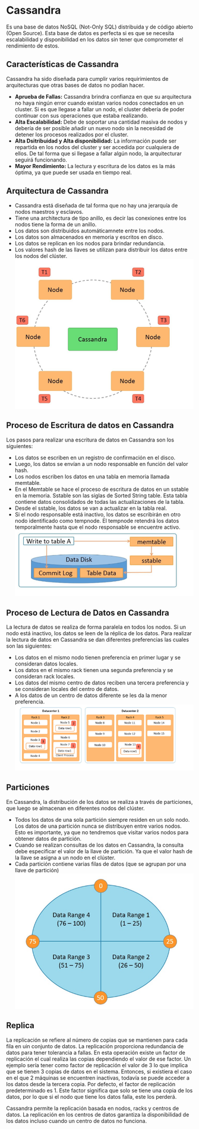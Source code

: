# Cassandra
Es una base de datos NoSQL (Not-Only SQL) distribuida y de código abierto (Open Source). Esta base de datos es perfecta si es que se necesita escalabilidad y disponibilidad en los datos sin tener que comprometer el rendimiento de estos.

## Características de Cassandra
Cassandra ha sido diseñada para cumplir varios requirimientos de arquitecturas que otras bases de datos no podían hacer.
- **Aprueba de Fallas:**  Cassandra brindra confianza en que  su arquitectura no haya ningún error cuando existan varios nodos conectados en un cluster. Si es que llegase a fallar un nodo, el cluster debería de poder continuar con sus operaciones que estaba realizando.
- **Alta Escalabilidad:** Debe de soportar una cantidad masiva de nodos y debería de ser posible añadir un nuevo nodo sin la necesidad de detener los procesos realizados por el cluster.
- **Alta Dsitribuidad y Alta disponibilidad:** La información puede ser repartida en los nodos del cluster y ser accedida por cualquiera de ellos. De tal forma que si llegase a fallar algún nodo, la arquitecturar seguirá funcionando.
- **Mayor Rendimiento:** La lectura y escritura de los datos es la más óptima, ya que puede ser usada en tiempo real.

## Arquitectura de Cassandra

- Cassandra está diseñada de tal forma que no hay una jerarquía de nodos maestros y esclavos.
- Tiene una architectura de tipo anillo, es decir las conexiones entre los nodos tiene la forma de un anillo.
- Los datos son distribuidos automáticamnete entre los nodos.
- Los datos son almacenados en memoria y escritos en disco.
- Los datos se replican en los nodos para brindar redundancia.
- Los valores hash de las llaves se utilizan para distribuir los datos entre los nodos del clúster. 
![Imagen](cassandra.png)

## Proceso de Escritura de datos en Cassandra
Los pasos para realizar una escritura de datos en Cassandra son los siguientes:
- Los datos se escriben en un registro de confirmación en el disco. 
- Luego, los datos se envían a un nodo responsable en función del valor hash. 
- Los nodos escriben los datos en una tabla en memoria llamada memtable.
- En el Memtable se hace el proceso de escritura de datos en un sstable en la memoria. Sstable son las siglas de Sorted String table. Esta tabla contiene datos consolidados de todas las actualizaciones de la tabla.
- Desde el sstable, los datos se van a actualizar en la tabla real.
- Si el nodo responsable está inactivo, los datos se escribirán en otro nodo identificado como tempnode. El tempnode retendrá los datos temporalmente hasta que el nodo responsable se encuentre activo.
![Imagen](cassandra2.png)

## Proceso de Lectura de Datos en Cassandra
La lectura de datos se realiza de forma paralela en todos los nodos. Si un nodo está inactivo, los datos se leen de la réplica de los datos. Para realizar la lectura de datos en Cassandra se dan diferentes preferencias las cuales son las siguientes: 
- Los datos en el mismo nodo tienen preferencia en primer lugar y se consideran datos locales.
- Los datos en el mismo rack tienen una segunda preferencia y se consideran rack locales.
- Los datos del mismo centro de datos reciben una tercera preferencia y se consideran locales del centro de datos.
- A los datos de un centro de datos diferente se les da la menor preferencia. 
![Imagen](cassandra3.png)

## Particiones 
En Cassandra, la distribución de los datos se realiza a través de particiones, que luego se almacenan en diferentes nodos del clúster.

- Todos los datos de una sola partición siempre residen en un solo nodo. Los datos de una partición nunca se distribuyen entre varios nodos. Esto es importante, ya que no tendremos que visitar varios nodos para obtener datos de partición.
- Cuando se realizan consultas de los datos en Cassandra, la consulta debe especificar el valor de la llave de partición. Ya que el valor hash de la llave se asigna a un nodo en el clúster.
- Cada partición contiene varias filas de datos (que se agrupan por una llave de partición) 
![Imagen](cassandra4.png)
## Replica
La replicación se refiere al número de copias que se mantienen para cada fila en uin conjunto de datos. La replicación proporciona redundancia de datos para tener tolerancia a fallas. 
En esta operación existe un factor de replicación el cual realiza las copias dependiendo el valor de ese factor. Un ejemplo sería tener como factor de replicación el valor de 3 lo que implica que se tienen 3 copias de datos en el sistema. Entonces, si existiera el caso en el que 2 máquinas se encuentren inactivas, todavía se puede acceder a los datos desde la tercera copia. 
Por defecto, el factor de replicación predeterminado es 1. Este factor significa que solo se tiene una copia de los datos, por lo que si el nodo que tiene los datos falla, este los perderá.

Cassandra permite la replicación basada en nodos, racks y centros de datos. La replicación en los centros de datos garantiza la disponibilidad de los datos incluso cuando un centro de datos no funciona. 

